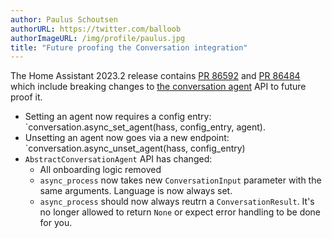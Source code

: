 ```yaml
---
author: Paulus Schoutsen
authorURL: https://twitter.com/balloob
authorImageURL: /img/profile/paulus.jpg
title: "Future proofing the Conversation integration"
---
```


The Home Assistant 2023.2 release contains [PR 86592](https://github.com/home-assistant/core/pull/86592) and [PR 86484](https://github.com/home-assistant/core/pull/86484) which include breaking changes to [the conversation agent](/docs/core/conversation/custom_agent) API to future proof it.

- Setting an agent now requires a config entry: `conversation.async_set_agent(hass, config_entry, agent).
- Unsetting an agent now goes via a new endpoint: `conversation.async_unset_agent(hass, config_entry)
- `AbstractConversationAgent` API has changed:
  - All onboarding logic removed
  - `async_process` now takes new `ConversationInput` parameter with the same arguments. Language is now always set.
  - `async_process` should now always reutrn a `ConversationResult`. It's no longer allowed to return `None` or expect error handling to be done for you.
